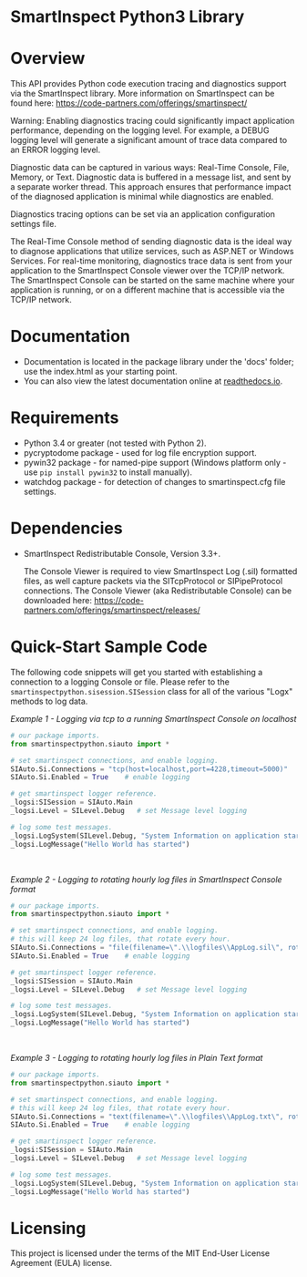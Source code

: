 <h1 class="modulename">
SmartInspect Python3 Library
</h1>

# Overview
This API provides Python code execution tracing and diagnostics support via the SmartInspect library.
More information on SmartInspect can be found here: <a href="https://code-partners.com/offerings/smartinspect/" target="_blank">https://code-partners.com/offerings/smartinspect/</a>

Warning: Enabling diagnostics tracing could significantly impact application performance, depending on the logging level.
For example, a DEBUG logging level will generate a significant amount of trace data compared to an ERROR logging level.

Diagnostic data can be captured in various ways: Real-Time Console, File, Memory, or Text.  Diagnostic data is buffered in a message list, and sent by a separate worker thread.  This approach ensures that performance impact of the diagnosed application is minimal while diagnostics are enabled.
          
Diagnostics tracing options can be set via an application configuration settings file.

The Real-Time Console method of sending diagnostic data is the ideal way to diagnose applications that utilize services, such as ASP.NET or Windows Services.  For real-time monitoring, diagnostics trace data is sent from your application to the SmartInspect Console viewer over the TCP/IP network.  The SmartInspect Console can be started on the same machine where your application is running, or on a different machine that is accessible via the TCP/IP network.

# Documentation
* Documentation is located in the package library under the 'docs' folder; use the index.html as your starting point.  
* You can also view the latest documentation online at <a href="https://smartinspectpython.readthedocs.io/en/latest/__init__.html" target="_blank">readthedocs.io</a>.

# Requirements
* Python 3.4 or greater (not tested with Python 2).
* pycryptodome package - used for log file encryption support.
* pywin32 package - for named-pipe support (Windows platform only - use `pip install pywin32` to install manually).
* watchdog package - for detection of changes to smartinspect.cfg file settings.

# Dependencies
* SmartInspect Redistributable Console, Version 3.3+.

    The Console Viewer is required to view SmartInspect Log (.sil) formatted files, as well capture packets via the SITcpProtocol or SIPipeProtocol connections. 
    The Console Viewer (aka Redistributable Console) can be downloaded here: <a href="https://code-partners.com/offerings/smartinspect/releases/" target="_blank">https://code-partners.com/offerings/smartinspect/releases/</a>

# Quick-Start Sample Code

The following code snippets will get you started with establishing a connection to a logging Console or file.
Please refer to the `smartinspectpython.sisession.SISession` class for all of the various "Logx" methods to log data.

<em>Example 1 - Logging via tcp to a running SmartInspect Console on localhost</em>
``` python
# our package imports.
from smartinspectpython.siauto import *

# set smartinspect connections, and enable logging.
SIAuto.Si.Connections = "tcp(host=localhost,port=4228,timeout=5000)"
SIAuto.Si.Enabled = True    # enable logging

# get smartinspect logger reference.
_logsi:SISession = SIAuto.Main
_logsi.Level = SILevel.Debug   # set Message level logging

# log some test messages.
_logsi.LogSystem(SILevel.Debug, "System Information on application startup")
_logsi.LogMessage("Hello World has started")
```
<br/>

<em>Example 2 - Logging to rotating hourly log files in SmartInspect Console format</em>
``` python
# our package imports.
from smartinspectpython.siauto import *

# set smartinspect connections, and enable logging.
# this will keep 24 log files, that rotate every hour.
SIAuto.Si.Connections = "file(filename=\".\\logfiles\\AppLog.sil\", rotate=hourly, maxparts=24, append=true)"
SIAuto.Si.Enabled = True    # enable logging

# get smartinspect logger reference.
_logsi:SISession = SIAuto.Main
_logsi.Level = SILevel.Debug   # set Message level logging

# log some test messages.
_logsi.LogSystem(SILevel.Debug, "System Information on application startup")
_logsi.LogMessage("Hello World has started")
```
<br/>

<em>Example 3 - Logging to rotating hourly log files in Plain Text format</em>
``` python
# our package imports.
from smartinspectpython.siauto import *

# set smartinspect connections, and enable logging.
# this will keep 24 log files, that rotate every hour.
SIAuto.Si.Connections = "text(filename=\".\\logfiles\\AppLog.txt\", rotate=hourly, maxparts=24, append=true)"
SIAuto.Si.Enabled = True    # enable logging

# get smartinspect logger reference.
_logsi:SISession = SIAuto.Main
_logsi.Level = SILevel.Debug   # set Message level logging

# log some test messages.
_logsi.LogSystem(SILevel.Debug, "System Information on application startup")
_logsi.LogMessage("Hello World has started")
```

# Licensing
This project is licensed under the terms of the MIT End-User License Agreement (EULA) license.

